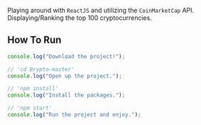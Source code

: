 Playing around with `ReactJS` and utilizing the `CoinMarketCap` API.
Displaying/Ranking the top 100 cryptocurrencies.

## How To Run

```javascript
console.log("Download the project!");

// 'cd Brypto-master'
console.log("Open up the project.");

// 'npm install'
console.log("Install the packages.");

// 'npm start'
console.log("Run the project and enjoy.");
